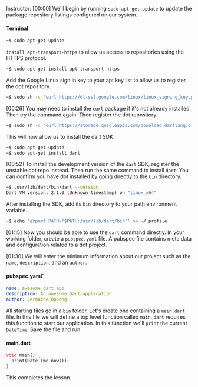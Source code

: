 Instructor: [00:00] We'll begin by running `sudo apt-get update` to update the package repository listings configured on our system.

#### Terminal

```bash
~$ sudo apt-get update
```

`install apt-transport-https` to allow us access to repositories using the HTTPS protocol.

```bash
~$ sudo apt-get install apt-transport-https
```

Add the Google Linux sign in key to your apt key list to allow us to register the dot repository.

```bash
~$ sudo sh -c 'curl https://dl-ssl.google.com/linux/linux_signing_key.pub | apt-key add -'

```

[00:26] You may need to install the `curl` package if it's not already installed. Then try the command again. Then register the dot repository.

```bash
~$ sudo sh -c 'curl https://storage.googleapis.com/download.dartlang.org/linux/debian/dart_stable.list > /etc/apt/sources.list.d/dart_stable.list'
```

This will now allow us to install the dart SDK.

```bash
~$ sudo apt-get update
~$ sudo apt-get install dart
```

[00:52] To install the development version of the `dart` SDK, register the unstable dot repo instead. Then run the same command to install `dart`. You can confirm you have dot installed by going directly to the `bin` directory.

```bash
~$ .usr/lib/dart/bin/dart --version
Dart VM version: 2.1.0 (Unknown timestamp) on "linux_x64"
```

After installing the SDK, add its `bin` directory to your path environment variable.

```bash
~$ echo 'export PATH="$PATH:/usr/lib/dart/bin"' >> ~/.profile
```

[01:15] Now you should be able to use the `dart` command directly. In your working folder, create a `pubspec.yaml` file. A pubspec file contains meta data and configuration related to a dot project.

[01:30] We will enter the minimum information about our project such as the `name`, `description`, and an `author`.

#### pubspec.yaml`

```yaml
name: awesome_dart_app
description: An awesome Dart application
author: Jermaine Oppong
```

All starting files go in a `bin` folder. Let's create one containing a `main.dart` file. In this file we will define a top level function called `main`. `dart` requires this function to start our application. In this function we'll `print` the current `DateTime`. Save the file and run. 

#### main.dart

```dart
void main() {
  print(DateTime.now());
}
```

This completes the lesson.
